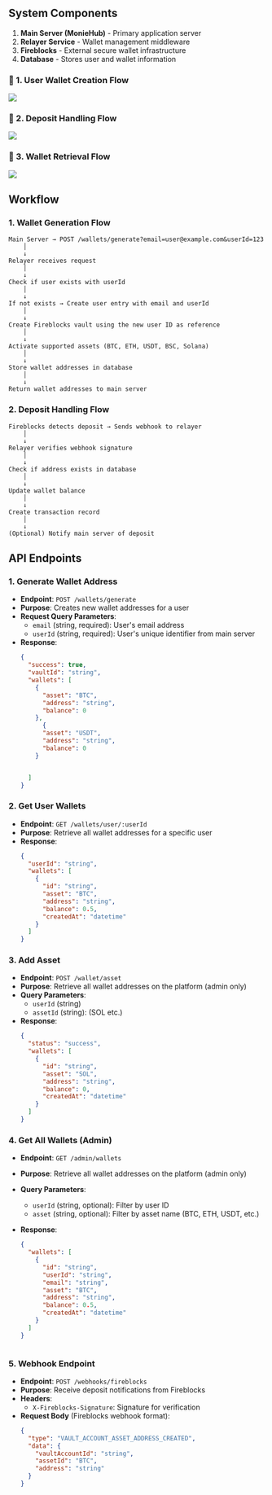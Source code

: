## System Components

1. **Main Server (MonieHub)** - Primary application server
2. **Relayer Service** - Wallet management middleware
3. **Fireblocks** - External secure wallet infrastructure
4. **Database** - Stores user and wallet information

### 📌 1. User Wallet Creation Flow

[![](https://mermaid.ink/img/pako:eNpdkt2O2jAQhV9l5CuQDA0hZEOkVmpIEUhFWyWhK5XshYlnl4jgUNuhS1nevc4Paotv7JHOd8547AvJSo7EJ6-SHXeQhKkAs1aLzaoUOS6qLQxgxXIBMcoTymcYDD69p-TbY5xAhD8rVNqHmUSmERjnEpWCHh5YXlCoFMol76fkHaJNhAU7o2x88gyf26Co85vtMNtD_tIwgG-50go-3IxRaHmubdZhsOmtjURByDTbMoX9e6cW-c6qQtfIPNjMc4nbosz26k4b61IinGrpksPHNmfJu6T_tZ8znZ-aWyqFprlekMworOMwofAlWVAIYlPHj1_7bWpLz4MOj1BXUsAvVhSob5NC1czmril2wk6n4NKk0RtAYcsKJjK81uBTPY2nTvnvPAg175lz4mtZISUHlOZBTEkudVRK9A4PmBLfHDmT-5Sk4mqYIxM_yvJww2RZve6I_8IKZarqyM3tw5yZn_JXgoKjnJWV0MR3xk7jQfwLeSP-xHsY2tOJ2UaeNbEnI0rOxLedoWM77nTsuM7EtdzplZLfTag1dCzPcT1vZD9Y5uiOr38AiH3Rzw?type=png)](https://mermaid.live/edit#pako:eNpdkt2O2jAQhV9l5CuQDA0hZEOkVmpIEUhFWyWhK5XshYlnl4jgUNuhS1nevc4Paotv7JHOd8547AvJSo7EJ6-SHXeQhKkAs1aLzaoUOS6qLQxgxXIBMcoTymcYDD69p-TbY5xAhD8rVNqHmUSmERjnEpWCHh5YXlCoFMol76fkHaJNhAU7o2x88gyf26Co85vtMNtD_tIwgG-50go-3IxRaHmubdZhsOmtjURByDTbMoX9e6cW-c6qQtfIPNjMc4nbosz26k4b61IinGrpksPHNmfJu6T_tZ8znZ-aWyqFprlekMworOMwofAlWVAIYlPHj1_7bWpLz4MOj1BXUsAvVhSob5NC1czmril2wk6n4NKk0RtAYcsKJjK81uBTPY2nTvnvPAg175lz4mtZISUHlOZBTEkudVRK9A4PmBLfHDmT-5Sk4mqYIxM_yvJww2RZve6I_8IKZarqyM3tw5yZn_JXgoKjnJWV0MR3xk7jQfwLeSP-xHsY2tOJ2UaeNbEnI0rOxLedoWM77nTsuM7EtdzplZLfTag1dCzPcT1vZD9Y5uiOr38AiH3Rzw)

### 📌 2. Deposit Handling Flow

[![](https://mermaid.ink/img/pako:eNpdkEFvgkAQhf_KZk6aoAEWEDn0YImn9mJtTCo9DDAKEXbJ7lq16n8vUBtj57Qz-773ducMmcwJItgqbAq2jBPB2prP1vNSUVrJbKc_2Wj0dEkgpkbq0rAVpYWUOzYwR5aTwbLSwwQubLFeUIUnUuyN1FeZ0eev2eLGv6LJCnbAqiLDMM8Vad1xq3i2Hqz6sWYxGkxR0_Af_N7kaIilWKHI6IY9Sl7klhmFQmNmSilYKTaVPHTSZZewvF89xoDV_r7MITJqTxbUpGrsWjh3_gmYguo2MWqPOapdAom4tkyD4kPK-g9Tcr8tINpgpdtu3z83LrHd611CIif1LPfCQOT4bu8B0RmOEPkOH9uBH3A-8bjrhKEFJ4g8Z2w7Pg9CO3Qd7geTqwXffag99l0v5NNgOnWDkHuOc_0BsJ2RCw?type=png)](https://mermaid.live/edit#pako:eNpdkEFvgkAQhf_KZk6aoAEWEDn0YImn9mJtTCo9DDAKEXbJ7lq16n8vUBtj57Qz-773ducMmcwJItgqbAq2jBPB2prP1vNSUVrJbKc_2Wj0dEkgpkbq0rAVpYWUOzYwR5aTwbLSwwQubLFeUIUnUuyN1FeZ0eev2eLGv6LJCnbAqiLDMM8Vad1xq3i2Hqz6sWYxGkxR0_Af_N7kaIilWKHI6IY9Sl7klhmFQmNmSilYKTaVPHTSZZewvF89xoDV_r7MITJqTxbUpGrsWjh3_gmYguo2MWqPOapdAom4tkyD4kPK-g9Tcr8tINpgpdtu3z83LrHd611CIif1LPfCQOT4bu8B0RmOEPkOH9uBH3A-8bjrhKEFJ4g8Z2w7Pg9CO3Qd7geTqwXffag99l0v5NNgOnWDkHuOc_0BsJ2RCw)

### 📌 3. Wallet Retrieval Flow

[![](https://mermaid.ink/img/pako:eNp9kV1vgjAUhv9Kc640Qce3yMUSN7LpBUvGlpgMvKj2KGRQTCnbmPrfVxCy7Ga9aU9znuc9aU-wKxmCDwdBjyl5DRJO1AqXcVjyDJf1lkxISDNOXlB8oNiQyeT2nMADyl1KPmmeoySUMYFVhRXZNqSuUKxYAmcSxRHmtEHRsdkON1f5IghXT_GCFRkfdM81iqbXVWSkdnJD9lkuFaycVMnluHNeFVHPPar0fghGJW071sFdPFr3pkBdbmmF481fLkJZCz6geVbJFg2X_3UNAd34CQdNvVnGwJeiRg0KFAVtSzi1kgRkigUm4Ksjo-I9gYRfFHOk_K0siwETZX1Iwd_TvFJVfVQhGGRU_cZvC3KG4r6suQTfcNzOAf4JvsB3DGuqu45rWTPbMg3P06AB3zamuuFYrqd7pmE57uyiwXcXqk8d0_asuTufm65n2YZx-QHd7aED?type=png)](https://mermaid.live/edit#pako:eNp9kV1vgjAUhv9Kc640Qce3yMUSN7LpBUvGlpgMvKj2KGRQTCnbmPrfVxCy7Ga9aU9znuc9aU-wKxmCDwdBjyl5DRJO1AqXcVjyDJf1lkxISDNOXlB8oNiQyeT2nMADyl1KPmmeoySUMYFVhRXZNqSuUKxYAmcSxRHmtEHRsdkON1f5IghXT_GCFRkfdM81iqbXVWSkdnJD9lkuFaycVMnluHNeFVHPPar0fghGJW071sFdPFr3pkBdbmmF481fLkJZCz6geVbJFg2X_3UNAd34CQdNvVnGwJeiRg0KFAVtSzi1kgRkigUm4Ksjo-I9gYRfFHOk_K0siwETZX1Iwd_TvFJVfVQhGGRU_cZvC3KG4r6suQTfcNzOAf4JvsB3DGuqu45rWTPbMg3P06AB3zamuuFYrqd7pmE57uyiwXcXqk8d0_asuTufm65n2YZx-QHd7aED)


## Workflow

### 1. Wallet Generation Flow
```
Main Server → POST /wallets/generate?email=user@example.com&userId=123
    │
    ↓
Relayer receives request
    │
    ↓
Check if user exists with userId
    │
    ↓
If not exists → Create user entry with email and userId
    │
    ↓
Create Fireblocks vault using the new user ID as reference
    │
    ↓
Activate supported assets (BTC, ETH, USDT, BSC, Solana)
    │
    ↓
Store wallet addresses in database
    │
    ↓
Return wallet addresses to main server
```

### 2. Deposit Handling Flow
```
Fireblocks detects deposit → Sends webhook to relayer
    │
    ↓
Relayer verifies webhook signature
    │
    ↓
Check if address exists in database
    │
    ↓
Update wallet balance
    │
    ↓
Create transaction record
    │
    ↓
(Optional) Notify main server of deposit
```


## API Endpoints

### 1. Generate Wallet Address
- **Endpoint**: `POST /wallets/generate`
- **Purpose**: Creates new wallet addresses for a user
- **Request Query Parameters**:
  - `email` (string, required): User's email address
  - `userId` (string, required): User's unique identifier from main server
- **Response**:
  ```json
  {
    "success": true,
    "vaultId": "string",
    "wallets": [
      {
        "asset": "BTC",
        "address": "string",
        "balance": 0
      },
        {
        "asset": "USDT",
        "address": "string",
        "balance": 0
      }


    ]
  }
  ```

### 2. Get User Wallets
- **Endpoint**: `GET /wallets/user/:userId`
- **Purpose**: Retrieve all wallet addresses for a specific user
- **Response**:
  ```json
  {
    "userId": "string",
    "wallets": [
      {
        "id": "string",
        "asset": "BTC",
        "address": "string",
        "balance": 0.5,
        "createdAt": "datetime"
      }
    ]
  }
  ```



### 3. Add Asset
- **Endpoint**: `POST /wallet/asset`
- **Purpose**: Retrieve all wallet addresses on the platform (admin only)
- **Query Parameters**:
  - `userId` (string)
  - `assetId` (string): (SOL etc.)
- **Response**:
  ```json
  {
    "status": "success",
    "wallets": [
      {
        "id": "string",
        "asset": "SOL",
        "address": "string",
        "balance": 0,
        "createdAt": "datetime"
      }
    ]
  }

### 4. Get All Wallets (Admin)
- **Endpoint**: `GET /admin/wallets`
- **Purpose**: Retrieve all wallet addresses on the platform (admin only)
- **Query Parameters**:
  - `userId` (string, optional): Filter by user ID
  - `asset` (string, optional): Filter by asset name (BTC, ETH, USDT, etc.)
- **Response**:
  ```json
  {
    "wallets": [
      {
        "id": "string",
        "userId": "string",
        "email": "string",
        "asset": "BTC",
        "address": "string",
        "balance": 0.5,
        "createdAt": "datetime"
      }
    ]
  }
  ```

  ```

### 5. Webhook Endpoint
- **Endpoint**: `POST /webhooks/fireblocks`
- **Purpose**: Receive deposit notifications from Fireblocks
- **Headers**:
  - `X-Fireblocks-Signature`: Signature for verification
- **Request Body** (Fireblocks webhook format):
  ```json
  {
    "type": "VAULT_ACCOUNT_ASSET_ADDRESS_CREATED",
    "data": {
      "vaultAccountId": "string",
      "assetId": "BTC",
      "address": "string"
    }
  }
  ```

 

